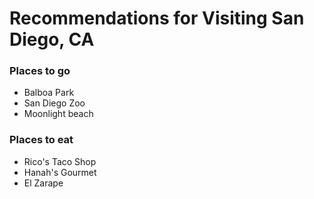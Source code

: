 # Recommendations for Visiting San Diego, CA

### Places to go
- Balboa Park
- San Diego Zoo
- Moonlight beach

### Places to eat
- Rico's Taco Shop
- Hanah's Gourmet
- El Zarape
